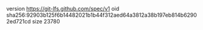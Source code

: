version https://git-lfs.github.com/spec/v1
oid sha256:92903b125f6b14482021b1b44f312aed64a3812a38b197eb814b62902ed721cd
size 23780
